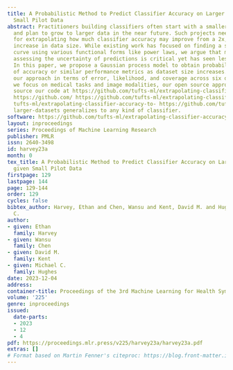```yaml
---
title: A Probabilistic Method to Predict Classifier Accuracy on Larger Datasets given
  Small Pilot Data
abstract: Practitioners building classifiers often start with a smaller pilot dataset
  and plan to grow to larger data in the near future. Such projects need a toolkit
  for extrapolating how much classifier accuracy may improve from a 2x, 10x, or 50x
  increase in data size. While existing work has focused on finding a single “best-fit”
  curve using various functional forms like power laws, we argue that modeling and
  assessing the uncertainty of predictions is critical yet has seen less attention.
  In this paper, we propose a Gaussian process model to obtain probabilistic extrapolations
  of accuracy or similar performance metrics as dataset size increases. We evaluate
  our approach in terms of error, likelihood, and coverage across six datasets. Though
  we focus on medical tasks and image modalities, our open source approach We open
  source our code at https://github.com/tufts-ml/extrapolating-classifier-accuracy-to-larger-datasets
  https://github.com/ https://github.com/tufts-ml/extrapolating-classifier-accuracy-to-larger-datasets
  tufts-ml/extrapolating-classifier-accuracy-to- https://github.com/tufts-ml/extrapolating-classifier-accuracy-to-larger-datasets
  larger-datasets generalizes to any kind of classifier.
software: https://github.com/tufts-ml/extrapolating-classifier-accuracy-to-larger-datasets
layout: inproceedings
series: Proceedings of Machine Learning Research
publisher: PMLR
issn: 2640-3498
id: harvey23a
month: 0
tex_title: A Probabilistic Method to Predict Classifier Accuracy on Larger Datasets
  given Small Pilot Data
firstpage: 129
lastpage: 144
page: 129-144
order: 129
cycles: false
bibtex_author: Harvey, Ethan and Chen, Wansu and Kent, David M. and Hughes, Michael
  C.
author:
- given: Ethan
  family: Harvey
- given: Wansu
  family: Chen
- given: David M.
  family: Kent
- given: Michael C.
  family: Hughes
date: 2023-12-04
address: 
container-title: Proceedings of the 3rd Machine Learning for Health Symposium
volume: '225'
genre: inproceedings
issued:
  date-parts:
  - 2023
  - 12
  - 4
pdf: https://proceedings.mlr.press/v225/harvey23a/harvey23a.pdf
extras: []
# Format based on Martin Fenner's citeproc: https://blog.front-matter.io/posts/citeproc-yaml-for-bibliographies/
---
```

